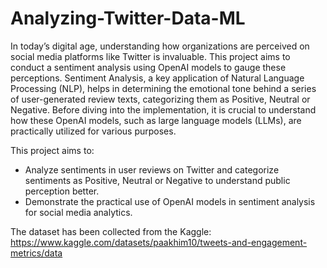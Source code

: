 # Analyzing-Twitter-Data-ML

In today’s digital age, understanding how organizations are perceived on social media platforms like Twitter is invaluable. This project aims to conduct a sentiment analysis using OpenAI models to gauge these perceptions. Sentiment Analysis, a key application of Natural Language Processing (NLP), helps in determining the emotional tone behind a series of user-generated review texts, categorizing them as Positive, Neutral or Negative. Before diving into the implementation, it is crucial to understand how these OpenAI models, such as large language models (LLMs), are practically utilized for various purposes.

This project aims to:
- Analyze sentiments in user reviews on Twitter and categorize sentiments as Positive, Neutral or Negative to understand public perception better.
- Demonstrate the practical use of OpenAI models in sentiment analysis for social media analytics.

The dataset has been collected from the Kaggle:
https://www.kaggle.com/datasets/paakhim10/tweets-and-engagement-metrics/data



